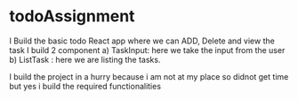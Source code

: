 # todoAssignment
I Build the basic todo React app where we can ADD, Delete and view the task 
I build 2 component 
a) TaskInput: here we take the input from the user
b) ListTask : here we are listing the tasks.

I build the project in a hurry because i am not at my place so didnot get time but yes i build the required functionalities
